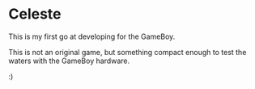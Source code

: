 # Celeste
This is my first go at developing for the GameBoy. 

This is not an original game, but something compact enough to test the waters with the GameBoy hardware.

:)